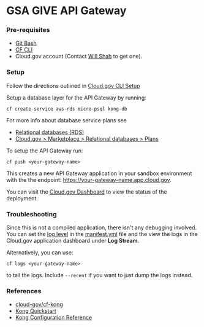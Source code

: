 # GSA GIVE API Gateway

### Pre-requisites
- [Git Bash](https://git-scm.com/downloads)
- [CF CLI](https://easydynamics.atlassian.net/wiki/spaces/GSATTS/pages/1252032607/Cloud.gov+CF+CLI+Setup)
- Cloud.gov account (Contact [Will Shah](mailto:wshah@easydynamics.com?subject=GSA%20Cloud.gov%20Account) to get one).

### Setup

Follow the directions outlined in [Cloud.gov CLI Setup](https://easydynamics.atlassian.net/wiki/spaces/GSATTS/pages/1252032607/Cloud.gov+CF+CLI+Setup)

Setup a database layer for the API Gateway by running:

```
cf create-service aws-rds micro-psql kong-db
```

For more info about database service plans see 
- [Relational databases (RDS)](https://cloud.gov/docs/services/relational-database/)
- [Cloud.gov > Marketplace > Relational databases > Plans](https://dashboard.fr.cloud.gov/marketplace/2oBn9LBurIXUNpfmtZCQTCHnxUM/dcfb1d43-f22c-42d3-962c-7ae04eda24e7/plans)

To setup the API Gateway run:

```
cf push <your-gateway-name>
```
This creates a new API Gateway application in your sandbox environment with the the endpoint: https://your-gateway-name.app.cloud.gov. 

You can visit the [Cloud.gov Dashboard](https://dashboard.fr.cloud.gov/applications) to view the status of the deployment.


### Troubleshooting

Since this is not a compiled application, there isn't any debugging involved. You can set the [log level](https://docs.konghq.com/2.1.x/logging/) in the [manifest.yml](/manifest.yml) file and the view the logs in the Cloud.gov application dashboard under **Log Stream**.

Alternatively, you can use:

```
cf logs <your-gateway-name>
```
to tail the logs. Include `--recent` if you want to just dump the logs instead.

### References
- [cloud-gov/cf-kong](https://github.com/cloud-gov/cf-kong)
- [Kong Quickstart](https://docs.konghq.com/2.1.x/getting-started/quickstart/)
- [Kong Configuration Reference](https://docs.konghq.com/2.1.x/configuration/)